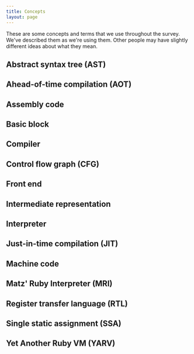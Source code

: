 ```yaml
---
title: Concepts
layout: page
---
```


These are some concepts and terms that we use throughout the survey. We've described them as we're using them. Other people may have slightly different ideas about what they mean.

## Abstract syntax tree (AST)

## Ahead-of-time compilation (AOT)

## Assembly code

## Basic block

## Compiler

## Control flow graph (CFG)

## Front end

## Intermediate representation

## Interpreter

## Just-in-time compilation (JIT)

## Machine code

## Matz' Ruby Interpreter (MRI)

## Register transfer language (RTL)

## Single static assignment (SSA)

## Yet Another Ruby VM (YARV)
